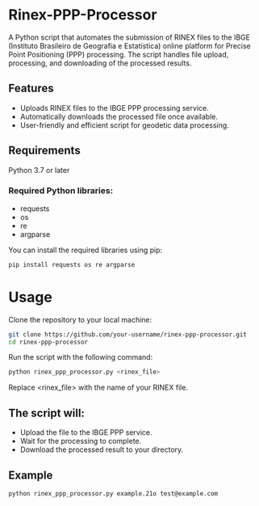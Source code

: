# Rinex-PPP-Processor
A Python script that automates the submission of RINEX files to the IBGE (Instituto Brasileiro de Geografia e Estatística) online platform for Precise Point Positioning (PPP) processing. The script handles file upload, processing, and downloading of the processed results.

## Features
- Uploads RINEX files to the IBGE PPP processing service.
- Automatically downloads the processed file once available.
- User-friendly and efficient script for geodetic data processing.

## Requirements
Python 3.7 or later
### Required Python libraries:
- requests
- os
- re
- argparse

You can install the required libraries using pip:

```bash
pip install requests os re argparse
```

# Usage
Clone the repository to your local machine:
```bash
git clone https://github.com/your-username/rinex-ppp-processor.git
cd rinex-ppp-processor
```
Run the script with the following command:

```bash
python rinex_ppp_processor.py <rinex_file>
```
Replace <rinex_file> with the name of your RINEX file.

## The script will:
- Upload the file to the IBGE PPP service.
- Wait for the processing to complete.
- Download the processed result to your directory.

## Example
```bash
python rinex_ppp_processor.py example.21o test@example.com
```
